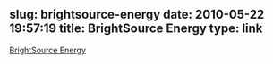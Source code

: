 slug: brightsource-energy
date: 2010-05-22 19:57:19
title: BrightSource Energy
type: link
---

[BrightSource Energy](http://www.brightsourceenergy.com/)
